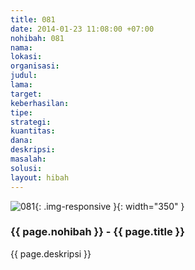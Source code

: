 ```yaml
---
title: 081
date: 2014-01-23 11:08:00 +07:00
nohibah: 081
nama: 
lokasi: 
organisasi: 
judul: 
lama: 
target: 
keberhasilan: 
tipe: 
strategi: 
kuantitas: 
dana: 
deskripsi: 
masalah: 
solusi: 
layout: hibah
---
```


![081](/static/img/hibahcms/081.png){: .img-responsive }{: width="350" }

### {{ page.nohibah }} - {{ page.title }}

{{ page.deskripsi }}
